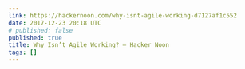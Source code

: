 ```yaml
---
link: https://hackernoon.com/why-isnt-agile-working-d7127af1c552
date: 2017-12-23 20:18 UTC
# published: false
published: true
title: Why Isn’t Agile Working? – Hacker Noon
tags: []
---
```



